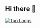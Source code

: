 ## Hi there 👋

[![Top Langs](https://github-readme-stats.vercel.app/api/top-langs/?username=onagonanja)](https://github.com/onagonanja/github-readme-stats)

